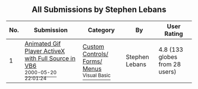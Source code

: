 ﻿<div align="center">

## All Submissions by Stephen Lebans

</div>

No.  | Submission | Category | By   | User Rating
---- | ---------- | -------- | ---- | -----------
1 | [Animated Gif Player ActiveX with Full Source in VB6<br /><sup>2000-05-20 22:01:24</sup>](https://github.com/Planet-Source-Code/stephen-lebans-animated-gif-player-activex-with-full-source-in-vb6__1-8224) | [Custom Controls/ Forms/  Menus<br /><sup>Visual Basic</sup>](../ByCategory/custom-controls-forms-menus__1-4.md) | Stephen Lebans | 4.8 (133 globes from 28 users)

